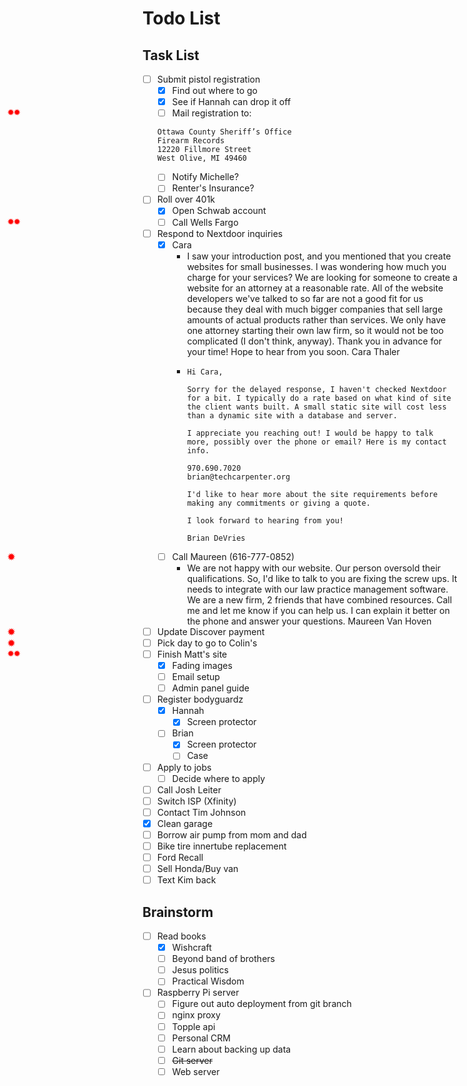# Todo List

## Task List

- [ ] Submit pistol registration
  - [x] Find out where to go
  - [x] See if Hannah can drop it off
  - [ ] <star two/>Mail registration to:
  ```text
  Ottawa County Sheriff’s Office
  Firearm Records
  12220 Fillmore Street
  West Olive, MI 49460
  ```
  - [ ] Notify Michelle?
  - [ ] Renter's Insurance?
- [ ] Roll over 401k
  - [x] Open Schwab account
  - [ ] <star two/>Call Wells Fargo
- [ ] Respond to Nextdoor inquiries
  - [x] Cara
    - I saw your introduction post, and you mentioned that you create websites for small businesses. I was wondering how much you charge for your services? We are looking for someone to create a website for an attorney at a reasonable rate. All of the website developers we've talked to so far are not a good fit for us because they deal with much bigger companies that sell large amounts of actual products rather than services. We only have one attorney starting their own law firm, so it would not be too complicated (I don't think, anyway). Thank you in advance for your time! Hope to hear from you soon. Cara Thaler
    - ```
      Hi Cara,

      Sorry for the delayed response, I haven't checked Nextdoor for a bit. I typically do a rate based on what kind of site the client wants built. A small static site will cost less than a dynamic site with a database and server.

      I appreciate you reaching out! I would be happy to talk more, possibly over the phone or email? Here is my contact info.

      970.690.7020
      brian@techcarpenter.org

      I'd like to hear more about the site requirements before making any commitments or giving a quote.

      I look forward to hearing from you!

      Brian DeVries
      ```
  - [ ] <star/>Call Maureen (616-777-0852)
    - We are not happy with our website. Our person oversold their qualifications.   So, I'd like to talk to you are fixing the screw ups. It needs to integrate with our law practice management software. We are a new firm, 2 friends that have combined resources. Call me and let me know if you can help us. I can explain it better on the phone and answer your questions. Maureen Van Hoven
- [ ] <star/>Update Discover payment
- [ ] <star/>Pick day to go to Colin's
- [ ] <star two/>Finish Matt's site
  - [x] Fading images
  - [ ] Email setup
  - [ ] Admin panel guide
- [ ] Register bodyguardz
  - [x] Hannah
    - [x] Screen protector
  - [ ] Brian
    - [x] Screen protector
    - [ ] Case
- [ ] Apply to jobs
  - [ ] Decide where to apply
- [ ] Call Josh Leiter
- [ ] Switch ISP (Xfinity)
- [ ] Contact Tim Johnson
- [x] Clean garage
- [ ] Borrow air pump from mom and dad
- [ ] Bike tire innertube replacement
- [ ] Ford Recall
- [ ] Sell Honda/Buy van
- [ ] Text Kim back

## Brainstorm

- [ ] Read books
  - [x] Wishcraft
  - [ ] Beyond band of brothers
  - [ ] Jesus politics
  - [ ] Practical Wisdom
- [ ] Raspberry Pi server
  - [ ] Figure out auto deployment from git branch
  - [ ] nginx proxy
  - [ ] Topple api
  - [ ] Personal CRM
  - [ ] Learn about backing up data
  - [ ] ~~Git server~~
  - [ ] Web server

<style>
input[type=checkbox]:not([checked]) + star::before {
  position: absolute;
  left: 0.75rem;
  content: "✹";
  color: red;
  font-weight: bolder;
}
input[type=checkbox]:not([checked]) + star[two]::before {
  content: "✹✹";
  font-size: 0.75rem;
}
</style>